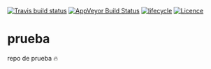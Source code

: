 [![Travis build status](https://travis-ci.org/fhernanb/prueba.svg?branch=master)](https://travis-ci.org/fhernanb/prueba)
[![AppVeyor Build Status](https://ci.appveyor.com/api/projects/status/github/fhernanb/prueba?branch=master&svg=true)](https://ci.appveyor.com/project/fhernanb/prueba)
[![lifecycle](https://img.shields.io/badge/lifecycle-experimental-orange.svg)](https://www.tidyverse.org/lifecycle/#experimental)
[![Licence](https://img.shields.io/badge/licence-GPL--3-blue.svg)](https://www.gnu.org/licenses/gpl-3.0.en.html)

# prueba
repo de prueba :fire:
